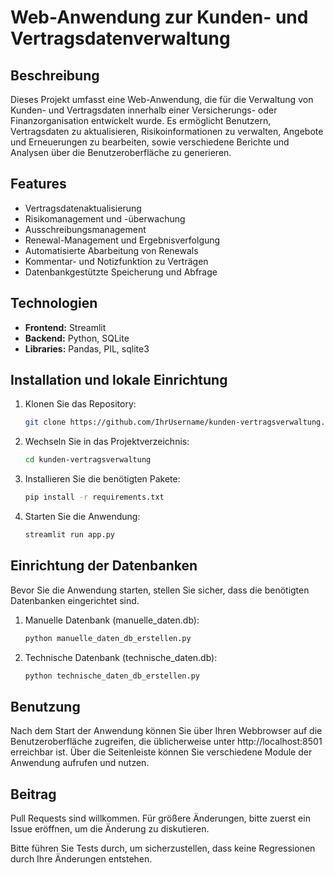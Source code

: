 # Web-Anwendung zur Kunden- und Vertragsdatenverwaltung

## Beschreibung

Dieses Projekt umfasst eine Web-Anwendung, die für die Verwaltung von Kunden- und Vertragsdaten innerhalb einer Versicherungs- oder Finanzorganisation entwickelt wurde. Es ermöglicht Benutzern, Vertragsdaten zu aktualisieren, Risikoinformationen zu verwalten, Angebote und Erneuerungen zu bearbeiten, sowie verschiedene Berichte und Analysen über die Benutzeroberfläche zu generieren.

## Features

- Vertragsdatenaktualisierung
- Risikomanagement und -überwachung
- Ausschreibungsmanagement
- Renewal-Management und Ergebnisverfolgung
- Automatisierte Abarbeitung von Renewals
- Kommentar- und Notizfunktion zu Verträgen
- Datenbankgestützte Speicherung und Abfrage

## Technologien

- **Frontend:** Streamlit
- **Backend:** Python, SQLite
- **Libraries:** Pandas, PIL, sqlite3

## Installation und lokale Einrichtung

1. Klonen Sie das Repository:
   ```bash
   git clone https://github.com/IhrUsername/kunden-vertragsverwaltung.git
2. Wechseln Sie in das Projektverzeichnis:
   ```bash
   cd kunden-vertragsverwaltung
3. Installieren Sie die benötigten Pakete:
   ```bash
   pip install -r requirements.txt
4. Starten Sie die Anwendung:
   ```bash
   streamlit run app.py

   
## Einrichtung der Datenbanken
Bevor Sie die Anwendung starten, stellen Sie sicher, dass die benötigten Datenbanken eingerichtet sind.

1. Manuelle Datenbank (manuelle_daten.db):
   ```bash
   python manuelle_daten_db_erstellen.py
2. Technische Datenbank (technische_daten.db):
   ```bash
   python technische_daten_db_erstellen.py


## Benutzung
Nach dem Start der Anwendung können Sie über Ihren Webbrowser auf die Benutzeroberfläche zugreifen, die üblicherweise unter http://localhost:8501 erreichbar ist. Über die Seitenleiste können Sie verschiedene Module der Anwendung aufrufen und nutzen.

## Beitrag
Pull Requests sind willkommen. Für größere Änderungen, bitte zuerst ein Issue eröffnen, um die Änderung zu diskutieren.

Bitte führen Sie Tests durch, um sicherzustellen, dass keine Regressionen durch Ihre Änderungen entstehen.


